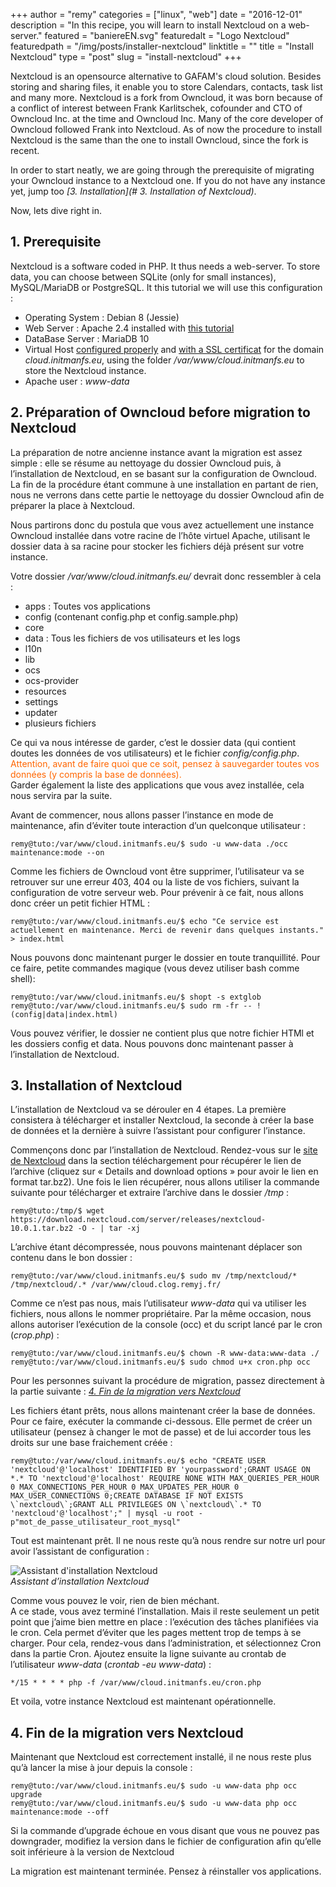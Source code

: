 +++
author = "remy"
categories = ["linux", "web"]
date = "2016-12-01"
description = "In this recipe, you will learn to install Nextcloud on a web-server."
featured = "baniereEN.svg"
featuredalt = "Logo Nextcloud"
featuredpath = "/img/posts/installer-nextcloud"
linktitle = ""
title = "Install Nextcloud"
type = "post"
slug = "install-nextcloud"
+++

Nextcloud is an opensource alternative to GAFAM's cloud solution. Besides storing and sharing files, it enable you to store Calendars, contacts, task list and many more.
Nextcloud is a fork from Owncloud, it was born because of a conflict of interest between Frank Karlitschek, cofounder and CTO of Owncloud Inc. at the time and Owncloud Inc. Many of the core developer of Owncloud followed Frank into Nextcloud. As of now the procedure to install Nextcloud is the same than the one to install Owncloud, since the fork is recent.

In order to start neatly, we are going through the prerequisite of migrating your Owncloud instance to a Nextcloud one. If you do not have any instance yet, jump too *[3. Installation](# 3. Installation of Nextcloud)*.

<!--more-->

Now, lets dive right in.

## 1. Prerequisite

Nextcloud is a software coded in PHP. It thus needs a web-server. To store data, you can choose between SQLite (only for small instances), MySQL/MariaDB or PostgreSQL. It this tutorial we will use this configuration :

- Operating System : Debian 8 (Jessie)
- Web Server : Apache 2.4 installed with [this tutorial][tutorielLAMP]
- DataBase Server : MariaDB 10
- Virtual Host [configured properly][tutorielVhosts] and [with a SSL certificat][tutoLetsEncrypt] for the domain *cloud.initmanfs.eu*, using the folder */var/www/cloud.initmanfs.eu* to store the Nextcloud instance.
- Apache user : *www-data*

## 2. Préparation of Owncloud before migration to Nextcloud

La préparation de notre ancienne instance avant la migration est assez simple : elle se résume au nettoyage du dossier Owncloud puis, à l’installation de Nextcloud, en se basant sur la configuration de Owncloud. La fin de la procédure étant commune à une installation en partant de rien, nous ne verrons dans cette partie le nettoyage du dossier Owncloud afin de préparer la place à Nextcloud.

Nous partirons donc du postula que vous avez actuellement une instance Owncloud installée dans votre racine de l’hôte virtuel Apache, utilisant le dossier data à sa racine pour stocker les fichiers déjà présent sur votre instance.

Votre dossier */var/www/cloud.initmanfs.eu/* devrait donc ressembler à cela :

- apps : Toutes vos applications
- config (contenant config.php et config.sample.php)
- core
- data : Tous les fichiers de vos utilisateurs et les logs
- l10n
- lib
- ocs
- ocs-provider
- resources
- settings
- updater
- plusieurs fichiers

Ce qui va nous intéresse de garder, c’est le dossier data (qui contient doutes les données de vos utilisateurs) et le fichier *config/config.php*.  
<span style="color: #ff6600;"> Attention, avant de faire quoi que ce soit, pensez à sauvegarder toutes vos données (y compris la base de données).</span>  
Garder également la liste des applications que vous avez installée, cela nous servira par la suite.

Avant de commencer, nous allons passer l’instance en mode de maintenance, afin d’éviter toute interaction d’un quelconque utilisateur :

```shell
remy@tuto:/var/www/cloud.initmanfs.eu/$ sudo -u www-data ./occ maintenance:mode --on
```

Comme les fichiers de Owncloud vont être supprimer, l’utilisateur va se retrouver sur une erreur 403, 404 ou la liste de vos fichiers, suivant la configuration de votre serveur web. Pour prévenir à ce fait, nous allons donc créer un petit fichier HTML :

```shell
remy@tuto:/var/www/cloud.initmanfs.eu/$ echo "Ce service est actuellement en maintenance. Merci de revenir dans quelques instants." > index.html
```

Nous pouvons donc maintenant purger le dossier en toute tranquillité. Pour ce faire, petite commandes magique (vous devez utiliser bash comme shell):

```shell
remy@tuto:/var/www/cloud.initmanfs.eu/$ shopt -s extglob
remy@tuto:/var/www/cloud.initmanfs.eu/$ sudo rm -fr -- !(config|data|index.html)
```

Vous pouvez vérifier, le dossier ne contient plus que notre fichier HTMl et les dossiers config et data. Nous pouvons donc maintenant passer à l’installation de Nextcloud.

## 3. Installation of Nextcloud

L’installation de Nextcloud va se dérouler en 4 étapes. La première consistera à télécharger et installer Nextcloud, la seconde à créer la base de données et la dernière à suivre l’assistant pour configurer l’instance.

Commençons donc par l’installation de Nextcloud. Rendez-vous sur le [site de Nextcloud][nextcloud] dans la section téléchargement pour récupérer le lien de l’archive (cliquez sur « Details and download options » pour avoir le lien en format tar.bz2). Une fois le lien récupérer, nous allons utiliser la commande suivante pour télécharger et extraire l’archive dans le dossier */tmp* :

```shell
remy@tuto:/tmp/$ wget https://download.nextcloud.com/server/releases/nextcloud-10.0.1.tar.bz2 -O - | tar -xj
```
L’archive étant décompressée, nous pouvons maintenant déplacer son contenu dans le bon dossier :

```shell
remy@tuto:/var/www/cloud.initmanfs.eu/$ sudo mv /tmp/nextcloud/* /tmp/nextcloud/.* /var/www/cloud.clog.remyj.fr/
```

Comme ce n’est pas nous, mais l’utilisateur *www-data* qui va utiliser les fichiers, nous allons le nommer propriétaire. Par la même occasion, nous allons autoriser l’exécution de la console (occ) et du script lancé par le cron (*crop.php*) :

```shell
remy@tuto:/var/www/cloud.initmanfs.eu/$ chown -R www-data:www-data ./
remy@tuto:/var/www/cloud.initmanfs.eu/$ sudo chmod u+x cron.php occ
```

Pour les personnes suivant la procédure de migration, passez directement à la partie suivante : [*4. Fin de la migration vers Nextcloud*](#4-fin-de-la-migration-vers-nextcloud)

Les fichiers étant prêts, nous allons maintenant créer la base de données. Pour ce faire, exécuter la commande ci-dessous. Elle permet de créer un utilisateur (pensez à changer le mot de passe) et de lui accorder tous les droits sur une base fraichement créée :

```shell
remy@tuto:/var/www/cloud.initmanfs.eu/$ echo "CREATE USER 'nextcloud'@'localhost' IDENTIFIED BY 'yourpassword';GRANT USAGE ON *.* TO 'nextcloud'@'localhost' REQUIRE NONE WITH MAX_QUERIES_PER_HOUR 0 MAX_CONNECTIONS_PER_HOUR 0 MAX_UPDATES_PER_HOUR 0 MAX_USER_CONNECTIONS 0;CREATE DATABASE IF NOT EXISTS \`nextcloud\`;GRANT ALL PRIVILEGES ON \`nextcloud\`.* TO 'nextcloud'@'localhost';" | mysql -u root -p"mot_de_passe_utilisateur_root_mysql"
```

Tout est maintenant prêt. Il ne nous reste qu’à nous rendre sur notre url pour avoir l’assistant de configuration :

![Assistant d'installation Nextcloud][image1]  
*Assistant d’installation Nextcloud*

Comme vous pouvez le voir, rien de bien méchant.  
A ce stade, vous avez terminé l’installation. Mais il reste seulement un petit point que j’aime bien mettre en place : l’exécution des tâches planifiées via le cron. Cela permet d’éviter que les pages mettent trop de temps à se charger. Pour cela, rendez-vous dans l’administration, et sélectionnez Cron dans la partie Cron. Ajoutez ensuite la ligne suivante au crontab de l’utilisateur *www-data* (*crontab -eu www-data*) :

```
*/15 * * * * php -f /var/www/cloud.initmanfs.eu/cron.php
```

Et voila, votre instance Nextcloud est maintenant opérationnelle.

## 4. Fin de la migration vers Nextcloud

Maintenant que Nextcloud est correctement installé, il ne nous reste plus qu’à lancer la mise à jour depuis la console :

```shell
remy@tuto:/var/www/cloud.initmanfs.eu/$ sudo -u www-data php occ upgrade
remy@tuto:/var/www/cloud.initmanfs.eu/$ sudo -u www-data php occ maintenance:mode --off
```

Si la commande d’upgrade échoue en vous disant que vous ne pouvez pas downgrader, modifiez la version dans le fichier de configuration afin qu’elle soit inférieure à la version de Nextcloud

La migration est maintenant terminée. Pensez à réinstaller vos applications.

[nextcloud]: https://nextcloud.com/ "Site officiel de Nextcloud"
[tutorielLAMP]: https://blog.remyj.fr/linux/serveur-web-apache-php-mysql/ "Tutoriel d'installation d'un serveur web"
[tutoLetsEncrypt]: https://blog.remyj.fr/linux/activer-https-apache-lets-encrypt/ "Tutoriel de sécurisation HTTPS avec Let's Encrypt"
[tutorielVhosts]: https://blog.remyj.fr/linux/ajouter-des-hotes-virtuels-sur-un-serveur-apache/ "Tutoriel de configuration des hôtes virtuels"

[image1]: /img/posts/installer-nextcloud/nextcloud-installation.png "Assistant d'installation Nextcloud"
